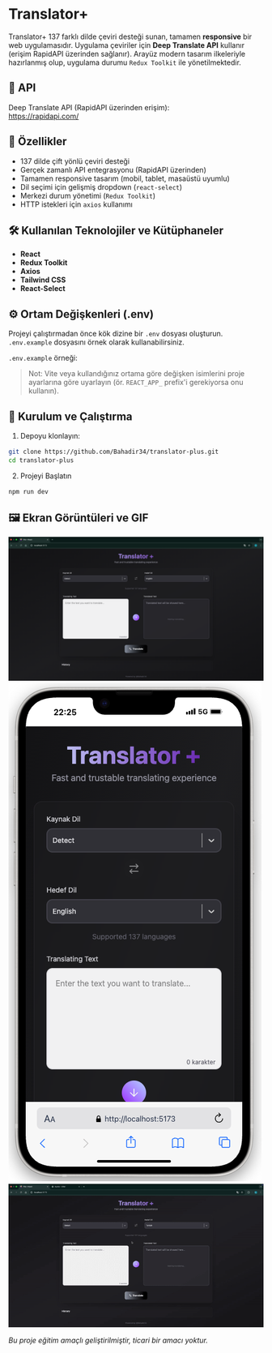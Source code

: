 # Translator+

Translator+ 137 farklı dilde çeviri desteği sunan, tamamen **responsive** bir web uygulamasıdır. Uygulama çeviriler için **Deep Translate API** kullanır (erişim RapidAPI üzerinden sağlanır). Arayüz modern tasarım ilkeleriyle hazırlanmış olup, uygulama durumu `Redux Toolkit` ile yönetilmektedir.

## 🔗 API

Deep Translate API (RapidAPI üzerinden erişim):  
https://rapidapi.com/

## 🚀 Özellikler

- 137 dilde çift yönlü çeviri desteği
- Gerçek zamanlı API entegrasyonu (RapidAPI üzerinden)
- Tamamen responsive tasarım (mobil, tablet, masaüstü uyumlu)
- Dil seçimi için gelişmiş dropdown (`react-select`)
- Merkezi durum yönetimi (`Redux Toolkit`)
- HTTP istekleri için `axios` kullanımı

## 🛠️ Kullanılan Teknolojiler ve Kütüphaneler

- **React**
- **Redux Toolkit**
- **Axios**
- **Tailwind CSS**
- **React-Select**

## ⚙️ Ortam Değişkenleri (.env)

Projeyi çalıştırmadan önce kök dizine bir `.env` dosyası oluşturun. `.env.example` dosyasını örnek olarak kullanabilirsiniz.

`.env.example` örneği:

> Not: Vite veya kullandığınız ortama göre değişken isimlerini proje ayarlarına göre uyarlayın (ör. `REACT_APP_` prefix'i gerekiyorsa onu kullanın).

## 🚀 Kurulum ve Çalıştırma

1. Depoyu klonlayın:

```bash
git clone https://github.com/Bahadir34/translator-plus.git
cd translator-plus
```

2. Projeyi Başlatın

```bash
npm run dev
```

## 🖼️ Ekran Görüntüleri ve GIF

![](./projectviews/translator-desktop.png)
![](./projectviews/translator-mobile.png)
![](./projectviews/translator.gif)

_Bu proje eğitim amaçlı geliştirilmiştir, ticari bir amacı yoktur._
